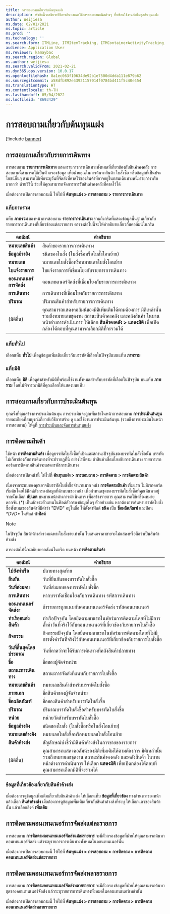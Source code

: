 ```yaml
---
title: การสอบถามเกี่ยวกับต้นทุนแฝง
description: หัวข้อนี้จะอธิบายวิธีการค้นหาและใช้การสอบถามชนิดต่างๆ ที่พร้อมใช้งานกับโมดูลต้นทุนแฝง
author: Weijiesa
ms.date: 02/01/2021
ms.topic: article
ms.prod: ''
ms.technology: ''
ms.search.form: ITMLine, ITMItemTracking, ITMContainerActivityTracking, ITMContainerTracking
audience: Application User
ms.reviewer: kamaybac
ms.search.region: Global
ms.author: weijiesa
ms.search.validFrom: 2021-02-21
ms.dyn365.ops.version: 10.0.17
ms.openlocfilehash: 8a1ec063f10634de92b1e7500d4dda111e879b62
ms.sourcegitcommit: a58dfb892e43921157014f0784bd411f5c40e454
ms.translationtype: HT
ms.contentlocale: th-TH
ms.lasthandoff: 05/04/2022
ms.locfileid: "8693429"
---
```

# <a name="landed-cost-inquiries"></a>การสอบถามเกี่ยวกับต้นทุนแฝง

[!include [banner](../../includes/banner.md)]

## <a name="voyage-line-inquiries"></a>การสอบถามเกี่ยวกับรายการเดินทาง

การสอบถาม **รายการการเดินทาง** แสดงรายการการเดินทางทั้งหมดที่เกี่ยวข้องกับสินค้าคงคลัง การสอบถามนี้สามารถใช้เป็นตัวกรองข้อมูล เพื่อช่วยคุณในการค้นหาสินค้า ใบสั่งซื้อ หรือข้อมูลที่เป็นประโยชน์อื่นๆ สามารถใช้เพื่อระบุวันที่จัดส่งที่คาดไว้ของสินค้าที่อาจอยู่ในกสนเดินทางหนึ่งรายการหรือมากกว่า ด้วยวิธีนี้ ช่วยให้คุณสามารถจัดการการรับสินค้าคงคลังที่คาดไว้ได้

เมื่อต้องการเปิดการสอบถามนี้ ให้ไปที่ **ต้นทุนแฝง \> การสอบถาม \> รายการการเดินทาง**

### <a name="overview-tab"></a>แท็บภาพรวม

แท็บ **ภาพรวม** ของหน้าการสอบถาม **รายการการเดินทาง** รวมถึงกริดที่แสดงข้อมูลพื้นฐานเกี่ยวกับรายการการเดินทางที่เกี่ยวข้องแต่ละรายการ ตารางต่อไปนี้จะให้คำอธิบายเกี่ยวกับคอลัมน์ในกริด

| คอลัมน์ | คำอธิบาย |
|---|---|
| **หมายเลขสินค้า** | สินค้าของรายการการเดินทาง |
| **ข้อมูลอ้างอิง** | ชนิดของใบสั่ง (ใบสั่งซื้อหรือใบสั่งโอนย้าย) |
| **หมายเลข** | หมายเลขใบสั่งซื้อหรือหมายเลชใบสั่งโอนย้าย |
| **ใบแจ้งรายการ** | ใบแจ้งรายการที่เชื่อมโยงกับรายการการเดินทาง |
| **คอนเทนเนอร์การจัดส่ง** | คอนเทนเนอร์จัดส่งที่เชื่อมโยงกับรายการการเดินทาง |
| **การเดินทาง** | การเดินทางที่เชื่อมโยงกับรายการการเดินทาง |
| **ปริมาณ** | ปริมาณสินค้าสำหรับรายการการเดินทาง |
| (มิติอื่น) | คุณสามารถแสดงคอลัมน์ของมิติเพิ่มเติมได้ตามต้องการ มิติเหล่านั้นรวมถึงหมายเลขชุดงาน สถานะสินค้าคงคลัง และคลังสินค้า ในบานหน้าต่างการดำเนินการ ให้เลือก **สินค้าคงคลัง \> แสดงมิติ** เพื่อเปิดกล่องโต้ตอบที่คุณสามารถเลือกมิติที่จะรวมได้ |

### <a name="general-tab"></a>แท็บทั่วไป

เลือกแท็บ **ทั่วไป** เพื่อดูข้อมูลเพิ่มเติมเกี่ยวกับบรรทัดที่เลือกในปัจจุบันบนแท็บ **ภาพรวม**

### <a name="dimensions-tab"></a>แท็บมิติ

เลือกแท็บ **มิติ** เพื่อดูค่าสำหรับมิติที่พร้อมใช้งานทั้งหมดสำหรับบรรทัดที่เลือกในปัจจุบัน บนแท็บ **ภาพรวม** โดยไม่พิจารณามิติที่คุณเลือกให้แสดงบนแท็บ

## <a name="cost-estimate-inquiries"></a>การสอบถามเกี่ยวกับการประเมินต้นทุน

ทุกครั้งที่คุณสร้างการประเมินต้นทุน การประเมินจะถูกเพิ่มเข้าในหน้าการสอบถาม **การประเมินต้นทุน** รายละเอียดที่สมบูรณ์เกี่ยวกับวิธีการสร้าง ดู และใช้งานการประเมินต้นทุน (รวมถึงการประเมินในหน้าการสอบถาม) ให้ดูที่ [การประเมินและจัดการต้นทุนแฝง](estimate-manage-landed-costs.md)

## <a name="item-tracking"></a>การติดตามสินค้า

ใช้หน้า **การติดตามสินค้า** เพื่อดูบรรทัดใบสั่งซื้อที่เปิดและสถานะปัจจุบันของบรรทัดใบสั่งซื้อนั้น บรรทัดไม่เกี่ยวข้องกับการเดินทางที่จะปรากฏที่นี่ อย่างไรก็ตาม ถ้าสินค้าเชื่อมโยงกับการเดินทาง รายการเรกคอร์ดการติดตามสินค้าจะแสดงรหัสการเดินทาง

เมื่อต้องการเปิดหน้านี้ ให้ไปที่ **ต้นทุนแฝง \> การสอบถาม \> การติดตาม \> การติดตามสินค้า**

เนื่องจากระบบของคุณอาจมีบรรทัดใบสั่งซื้อจํานวนมาก หน้า **การติดตามสินค้า** เริ่มแรก ไม่มีเรกคอร์ด เริ่มต้นโดยใช้ฟิลด์ตัวกรองข้อมูลที่ด้านบนของหน้า เพื่อกําหนดชุดของบรรทัดใบสั่งซื้อที่คุณค้นหาอยู่ จากนั้นเลือก **อัปเดต** บนบานหน้าต่างการดำเนินการ เพื่อสร้างรายการ คุณสามารถใช้เครื่องหมายดอกจัน (\*) เป็นอักขระตัวแทนในฟิลด์ตัวกรองข้อมูลใดๆ ตัวอย่างเช่น หากต้องการค้นหาบรรทัดใบสั่งซื้อทั้งหมดของสินค้าที่มีคำว่า "DVD" อยู่ในชื่อ ให้ตั้งค่าฟิลด์ **ชนิด** เป็น **ชื่อผลิตภัณฑ์** และป้อน *\*DVD\** ในฟิลด์ **ค่าฟิลด์**

> [!NOTE]
> ในปัจจุบัน สินค้าค้างส่งรวมเฉพาะใบสั่งขายเท่านั้น ใบเสนอราคาขายจะไม่แสดงหรือถือว่าเป็นสินค้าค้างส่ง

ตารางต่อไปนี้จะอธิบายคอลัมน์ในกริด บนหน้า **การติดตามสินค้า**

| คอลัมน์ | คำอธิบาย |
|---|---|
| **ไปยังท่าเรือ** | ปลายทางสุดท้าย |
| **ยืนยัน** | วันที่ยืนยันของบรรทัดใบสั่งซื้อ |
| **วันที่ส่งมอบ** | วันที่ส่งมอบของบรรทัดใบสั่งซื้อ |
| **การเดินทาง** | หากบรรทัดเชื่อมโยงกับการเดินทาง รหัสการเดินทาง |
| **คอนเทนเนอร์จัดส่งr** | ถ้ารายการถูกแนบกับคอนเทนเนอร์จัดส่ง รหัสคอนเทนเนอร์ |
| **ท่าเรือขนส่งสินค้า** | ท่าเรือปัจจุบัน โดยยึดตามขาแรกในฟอร์มการติดตามโดยที่ไม่มีการตั้งค่าวันที่จริงไว้กับคอนเทนเนอร์ที่เกี่ยวข้องกับรายการใบสั่งซื้อ |
| **กิจกรรม** | กิจกรรมปัจจุบัน โดยยึดตามขาแรกในฟอร์มการติดตามโดยที่ไม่มีการตั้งค่าวันที่จริงไว้กับคอนเทนเนอร์ที่เกี่ยวข้องกับรายการใบสั่งซื้อ |
| **วันที่สิ้นสุดโดยประมาณ** | วันที่คาดว่าจะได้รับการเดินทางที่คลังสินค้าปลายทาง |
| **ชื่อ** | ชื่อของผู้จัดจำหน่าย |
| **สถานะการเดินทาง** | สถานะการจัดส่งที่แนบกับรายการใบสั่งซื้อ |
| **หมายเลขสินค้า** | หมายเลขสินค้าสำหรับบรรทัดใบสั่งซื้อ |
| **ภายนอก** | ชื่อสินค้าของผู้จัดจำหน่าย |
| **ชื่อผลิตภัณฑ์** | ชื่อของสินค้าสำหรับบรรทัดใบสั่งซื้อ |
| **ปริมาณ** | ปริมาณบรรทัดใบสั่งซื้อสำหรับบรรทัดใบสั่งซื้อ |
| **หน่วย** | หน่วยวัดสำหรับบรรทัดใบสั่งซื้อ |
| **ข้อมูลอ้างอิง** | ชนิดของใบสั่ง (ใบสั่งซื้อหรือใบสั่งโอนย้าย) |
| **หมายเลขอ้างอิง** | หมายเลขใบสั่งซื้อหรือหมายเลชใบสั่งโอนย้าย |
| **สินค้าค้างส่ง** | สัญลักษณ์บ่งชี้ว่ามีสินค้าค้างส่งในการขายของรายการ |
| (มิติอื่น) | คุณสามารถแสดงคอลัมน์ของมิติเพิ่มเติมได้ตามต้องการ มิติเหล่านั้นรวมถึงหมายเลขชุดงาน สถานะสินค้าคงคลัง และคลังสินค้า ในบานหน้าต่างการดำเนินการ ให้เลือก **แสดงมิติ** เพื่อเปิดกล่องโต้ตอบที่คุณสามารถเลือกมิติที่จะรวมได้ |

### <a name="related-information-about-backorders"></a>ข้อมูลที่เกี่ยวข้องเกี่ยวกับสินค้าค้างส่ง

เมื่อต้องการดูข้อมูลเพิ่มเติมเกี่ยวกับสินค้าค้างส่ง ให้เลือกแท็บ **ข้อมูลที่เกี่ยวข้อง** ทางด้านขวาของหน้า แล้วเลือก **สินค้าค้างส่ง** เมื่อต้องการดูข้อมูลเพิ่มเติมเกี่ยวกับสินค้าค้างส่งที่ระบุ ให้เลือกแถวของสินค้านั้น แล้วเลือกลิงค์ **เพิ่มเติม**

## <a name="individual-shipping-container-tracking"></a>การติดตามคอนเทนเนอร์การจัดส่งแต่ละรายการ

การสอบถาม **การติดตามคอนเทนเนอร์จัดส่งแต่ละรายการ** จะมีตัวกรองข้อมูลที่ช่วยให้คุณสามารถค้นหาคอนเทนเนอร์จัดส่ง แล้วระบุรายการการเดินทางทั้งหมดในคอนเทนเนอร์นั้น

เมื่อต้องการเปิดการสอบถามนี้ ให้ไปที่ **ต้นทุนแฝง \> การสอบถาม \> การติดตาม \> การติดตามคอนเทนเนอร์จัดส่งแต่ละรายการ**

## <a name="multiple-shipping-container-tracking"></a>การติดตามคอนเทนเนอร์การจัดส่งหลายรายการ

การสอบถาม **การติดตามคอนเทนเนอร์จัดส่งหลายรายการ** จะมีตัวกรองข้อมูลที่ช่วยให้คุณสามารถค้นหาชุดของคอนเทนเนอร์จัดส่ง แล้วระบุรายการการเดินทางทั้งหมดในคอนเทนเนอร์เหล่านั้น

เมื่อต้องการเปิดการสอบถามนี้ ให้ไปที่ **ต้นทุนแฝง \> การสอบถาม \> การติดตาม \> การติดตามคอนเทนเนอร์จัดส่งหลายรายการ**
